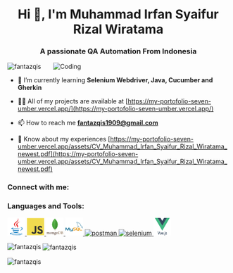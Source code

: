 
<h1 align="center">Hi 👋, I'm Muhammad Irfan Syaifur Rizal Wiratama</h1>
<h3 align="center">A passionate QA Automation From Indonesia</h3>
<img align="right" alt="Coding" width="400" src="https://cdn.dribbble.com/users/1162077/screenshots/3848914/programmer.gif">

<p align="left"> <img src="https://komarev.com/ghpvc/?username=fantazqis&label=Profile%20views&color=0e75b6&style=flat" alt="fantazqis" /> </p>

- 🌱 I’m currently learning **Selenium Webdriver, Java, Cucumber and Gherkin**

- 👨‍💻 All of my projects are available at [https://my-portofolio-seven-umber.vercel.app/](https://my-portofolio-seven-umber.vercel.app/)

- 📫 How to reach me **fantazqis1909@gmail.com**

- 📄 Know about my experiences [https://my-portofolio-seven-umber.vercel.app/assets/CV_Muhammad_Irfan_Syaifur_Rizal_Wiratama_newest.pdf](https://my-portofolio-seven-umber.vercel.app/assets/CV_Muhammad_Irfan_Syaifur_Rizal_Wiratama_newest.pdf)

<h3 align="left">Connect with me:</h3>
<p align="left">
</p>

<h3 align="left">Languages and Tools:</h3>
<p align="left"> <a href="https://www.java.com" target="_blank" rel="noreferrer"> <img src="https://raw.githubusercontent.com/devicons/devicon/master/icons/java/java-original.svg" alt="java" width="40" height="40"/> </a> <a href="https://developer.mozilla.org/en-US/docs/Web/JavaScript" target="_blank" rel="noreferrer"> <img src="https://raw.githubusercontent.com/devicons/devicon/master/icons/javascript/javascript-original.svg" alt="javascript" width="40" height="40"/> </a> <a href="https://www.mongodb.com/" target="_blank" rel="noreferrer"> <img src="https://raw.githubusercontent.com/devicons/devicon/master/icons/mongodb/mongodb-original-wordmark.svg" alt="mongodb" width="40" height="40"/> </a> <a href="https://www.mysql.com/" target="_blank" rel="noreferrer"> <img src="https://raw.githubusercontent.com/devicons/devicon/master/icons/mysql/mysql-original-wordmark.svg" alt="mysql" width="40" height="40"/> </a> <a href="https://postman.com" target="_blank" rel="noreferrer"> <img src="https://www.vectorlogo.zone/logos/getpostman/getpostman-icon.svg" alt="postman" width="40" height="40"/> </a> <a href="https://www.selenium.dev" target="_blank" rel="noreferrer"> <img src="https://raw.githubusercontent.com/detain/svg-logos/780f25886640cef088af994181646db2f6b1a3f8/svg/selenium-logo.svg" alt="selenium" width="40" height="40"/> </a> <a href="https://vuejs.org/" target="_blank" rel="noreferrer"> <img src="https://raw.githubusercontent.com/devicons/devicon/master/icons/vuejs/vuejs-original-wordmark.svg" alt="vuejs" width="40" height="40"/> </a> </p>

<p><img align="left" src="https://github-readme-stats.vercel.app/api/top-langs?username=fantazqis&show_icons=true&locale=en&layout=compact" alt="fantazqis" /></p>

<p>&nbsp;<img align="center" src="https://github-readme-stats.vercel.app/api?username=fantazqis&show_icons=true&locale=en" alt="fantazqis" /></p>

<p><img align="center" src="https://github-readme-streak-stats.herokuapp.com/?user=fantazqis&" alt="fantazqis" /></p>
